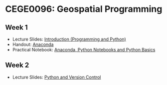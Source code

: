 # CEGE0096: Geospatial Programming

## Week 1

- Lecture Slides: [Introduction (Programming and Python)](https://github.com/aldolipani/CEGE0096/blob/master/1%20-%20Week/1%20-%20CEGE0096%20Introduction.pdf)
- Handout: [Anaconda](https://github.com/aldolipani/CEGE0096/blob/master/1%20-%20Week/Anaconda.md)
- Practical Notebook: [Anaconda, Python Notebooks and Python Basics](https://github.com/aldolipani/CEGE0096/blob/master/1%20-%20Week/1%20-%20Anaconda%2C%20Python%20Notebooks%20and%20Python%20Basics.ipynb)

## Week 2

- Lecture Slides: [Python and Version Control](https://github.com/aldolipani/CEGE0096/blob/master/2%20-%20Week/2%20-%20CEGE0096%20Python%20and%20Version%20Control.pdf)
